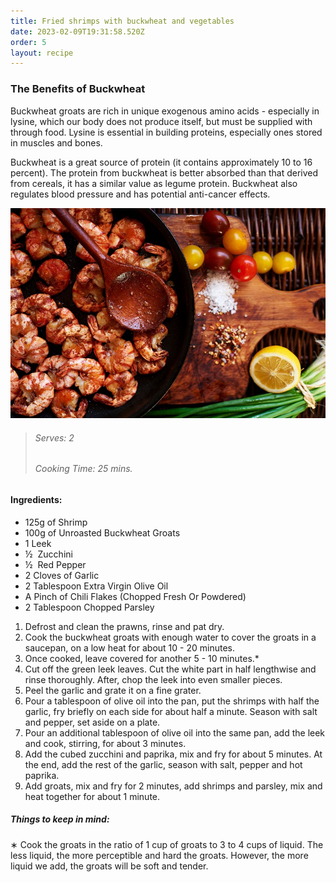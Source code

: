 ```yaml
---
title: Fried shrimps with buckwheat and vegetables
date: 2023-02-09T19:31:58.520Z
order: 5
layout: recipe
---
```

### The Benefits of Buckwheat

Buckwheat groats are rich in unique exogenous amino acids - especially in lysine, which our body does not produce itself, but must be supplied with through food. Lysine is essential in building proteins, especially ones stored in muscles and bones. 

Buckwheat is a great source of protein (it contains approximately 10 to 16 percent). The protein from buckwheat is better absorbed than that derived from cereals, it has a similar value as legume protein. Buckwheat also regulates blood pressure and has potential anti-cancer effects.

![Prawns in a pan, placed on a cutting board, surrounded by sliced lemons and tomatoes.](../uploads/krewetki.jpg "Prawns with Buckwheat (Serving Example)")

> ###### Serves: 2
>
> ###### Cooking Time: 25 mins.

#### Ingredients:

* 125g of Shrimp
* 100g of Unroasted Buckwheat Groats
* 1 Leek
* ½  Zucchini
* ½  Red Pepper
* 2 Cloves of Garlic
* 2 Tablespoon Extra Virgin Olive Oil
* A Pinch of Chili Flakes (Chopped Fresh Or Powdered)
* 2 Tablespoon Chopped Parsley



1. Defrost and clean the prawns, rinse and pat dry.
2. Cook the buckwheat groats with enough water to cover the groats in a saucepan, on a low heat for about 10 - 20 minutes.
3. Once cooked, leave covered for another 5 - 10 minutes.*
4. Cut off the green leek leaves. Cut the white part in half lengthwise and rinse thoroughly. After, chop the leek into even smaller pieces.
5. Peel the garlic and grate it on a fine grater.
6. Pour a tablespoon of olive oil into the pan, put the shrimps with half the garlic, fry briefly on each side for about half a minute. Season with salt and pepper, set aside on a plate.
7. Pour an additional tablespoon of olive oil into the same pan, add the leek and cook, stirring, for about 3 minutes.
8. Add the cubed zucchini and paprika, mix and fry for about 5 minutes. At the end, add the rest of the garlic, season with salt, pepper and hot paprika.
9. Add groats, mix and fry for 2 minutes, add shrimps and parsley, mix and heat together for about 1 minute.



##### Things to keep in mind:

∗ Cook the groats in the ratio of 1 cup of groats to 3 to 4 cups of liquid. The less liquid, the more perceptible and hard the groats. However, the more liquid we add, the groats will be soft and tender.